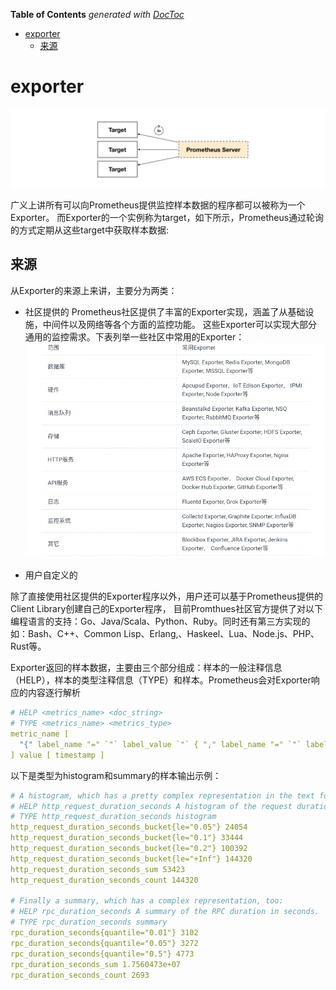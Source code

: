 <!-- START doctoc generated TOC please keep comment here to allow auto update -->
<!-- DON'T EDIT THIS SECTION, INSTEAD RE-RUN doctoc TO UPDATE -->
**Table of Contents**  *generated with [DocToc](https://github.com/thlorenz/doctoc)*

- [exporter](#exporter)
  - [来源](#%E6%9D%A5%E6%BA%90)

<!-- END doctoc generated TOC please keep comment here to allow auto update -->

# exporter
![](.exporter_images/exporter.png)

广义上讲所有可以向Prometheus提供监控样本数据的程序都可以被称为一个Exporter。
而Exporter的一个实例称为target，如下所示，Prometheus通过轮询的方式定期从这些target中获取样本数据:


## 来源
从Exporter的来源上来讲，主要分为两类：

- 社区提供的
  Prometheus社区提供了丰富的Exporter实现，涵盖了从基础设施，中间件以及网络等各个方面的监控功能。
  这些Exporter可以实现大部分通用的监控需求。下表列举一些社区中常用的Exporter：
![](.exporter_images/exporter_source.png)
  
- 用户自定义的

除了直接使用社区提供的Exporter程序以外，用户还可以基于Prometheus提供的Client Library创建自己的Exporter程序，
目前Promthues社区官方提供了对以下编程语言的支持：Go、Java/Scala、Python、Ruby。同时还有第三方实现的如：Bash、C++、Common Lisp、Erlang,、Haskeel、Lua、Node.js、PHP、Rust等。


Exporter返回的样本数据，主要由三个部分组成：样本的一般注释信息（HELP），样本的类型注释信息（TYPE）和样本。Prometheus会对Exporter响应的内容逐行解析
```yaml
# HELP <metrics_name> <doc_string>
# TYPE <metrics_name> <metrics_type>
metric_name [
  "{" label_name "=" `"` label_value `"` { "," label_name "=" `"` label_value `"` } [ "," ] "}"
] value [ timestamp ]
```

以下是类型为histogram和summary的样本输出示例：
```yaml
# A histogram, which has a pretty complex representation in the text format:
# HELP http_request_duration_seconds A histogram of the request duration.
# TYPE http_request_duration_seconds histogram
http_request_duration_seconds_bucket{le="0.05"} 24054
http_request_duration_seconds_bucket{le="0.1"} 33444
http_request_duration_seconds_bucket{le="0.2"} 100392
http_request_duration_seconds_bucket{le="+Inf"} 144320
http_request_duration_seconds_sum 53423
http_request_duration_seconds_count 144320

# Finally a summary, which has a complex representation, too:
# HELP rpc_duration_seconds A summary of the RPC duration in seconds.
# TYPE rpc_duration_seconds summary
rpc_duration_seconds{quantile="0.01"} 3102
rpc_duration_seconds{quantile="0.05"} 3272
rpc_duration_seconds{quantile="0.5"} 4773
rpc_duration_seconds_sum 1.7560473e+07
rpc_duration_seconds_count 2693
```